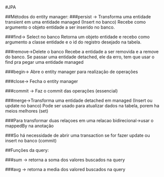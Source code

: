 #JPA

##Métodos do entity manager:
###persist -> Transforma uma entidade transient em uma entidade managed (Insert no banco)
Recebe como argumento o objeto entidade a ser inserido no banco.

###find-> Select no banco
Retorna um objeto entidade e recebo como argumento a classe entidade e o id do registro desejado na tabela.

###remove->Delete o banco
Recebe a entidade a ser removida e a remove do banco.
Se passar uma entidade detached, ele da erro, tem que usar o find pra pegar uma entidade managed

###begin-> Abre o entity manager para realização de operações

###close-> Fecha o entity manager

###commit -> Faz o commit das operações (essencial)

###merge->Transforma uma entidade detached em managed (Insert ou update no banco)
Pode ser usado para atualizar dados na tabela, porem ha meios melhores (set)


###Para transformar duas relaçoes em uma relacao bidirecional->usar o mappedBy na anotação

###So há necessidade de abrir uma transaction se for fazer update ou insert no banco (commit) 

##Funções da query:

###sum -> retorna a soma dos valores buscados na query

###avg -> retorna a media dos valored buscados na query